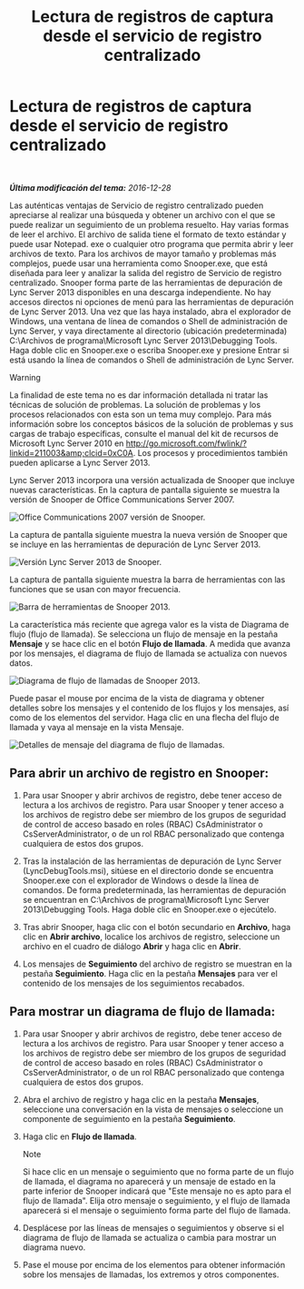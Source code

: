 ﻿---
title: Lectura de registros de captura desde el servicio de registro centralizado
TOCTitle: Lectura de registros de captura desde el servicio de registro centralizado
ms:assetid: c86ccf61-d86f-4ebd-b8d1-984a1b73005d
ms:mtpsurl: https://technet.microsoft.com/es-es/library/JJ721879(v=OCS.15)
ms:contentKeyID: 49889677
ms.date: 01/07/2017
mtps_version: v=OCS.15
ms.translationtype: HT
---

# Lectura de registros de captura desde el servicio de registro centralizado

 

_**Última modificación del tema:** 2016-12-28_

Las auténticas ventajas de Servicio de registro centralizado pueden apreciarse al realizar una búsqueda y obtener un archivo con el que se puede realizar un seguimiento de un problema resuelto. Hay varias formas de leer el archivo. El archivo de salida tiene el formato de texto estándar y puede usar Notepad. exe o cualquier otro programa que permita abrir y leer archivos de texto. Para los archivos de mayor tamaño y problemas más complejos, puede usar una herramienta como Snooper.exe, que está diseñada para leer y analizar la salida del registro de Servicio de registro centralizado. Snooper forma parte de las herramientas de depuración de Lync Server 2013 disponibles en una descarga independiente. No hay accesos directos ni opciones de menú para las herramientas de depuración de Lync Server 2013. Una vez que las haya instalado, abra el explorador de Windows, una ventana de línea de comandos o Shell de administración de Lync Server, y vaya directamente al directorio (ubicación predeterminada) C:\\Archivos de programa\\Microsoft Lync Server 2013\\Debugging Tools. Haga doble clic en Snooper.exe o escriba Snooper.exe y presione Entrar si está usando la línea de comandos o Shell de administración de Lync Server.

> [!WARNING]  
> La finalidad de este tema no es dar información detallada ni tratar las técnicas de solución de problemas. La solución de problemas y los procesos relacionados con esta son un tema muy complejo. Para más información sobre los conceptos básicos de la solución de problemas y sus cargas de trabajo específicas, consulte el manual del kit de recursos de Microsoft Lync Server 2010 en <a href="http://go.microsoft.com/fwlink/?linkid=211003%26clcid=0xc0a">http://go.microsoft.com/fwlink/?linkid=211003&amp;clcid=0xC0A</a>. Los procesos y procedimientos también pueden aplicarse a Lync Server 2013.



Lync Server 2013 incorpora una versión actualizada de Snooper que incluye nuevas características. En la captura de pantalla siguiente se muestra la versión de Snooper de Office Communications Server 2007.

![Office Communications 2007 versión de Snooper.](images/JJ721879.129503a8-8edd-4bb0-a68f-c43f9a548b93(OCS.15).jpg "Office Communications 2007 versión de Snooper.")

La captura de pantalla siguiente muestra la nueva versión de Snooper que se incluye en las herramientas de depuración de Lync Server 2013.

![Versión Lync Server 2013 de Snooper.](images/JJ721879.131495dd-8220-4ae4-af37-0ac5c318fd45(OCS.15).jpg "Versión Lync Server 2013 de Snooper.")

La captura de pantalla siguiente muestra la barra de herramientas con las funciones que se usan con mayor frecuencia.

![Barra de herramientas de Snooper 2013.](images/JJ721879.989249c5-a33e-4251-b8b4-411019cc12b2(OCS.15).jpg "Barra de herramientas de Snooper 2013.")

La característica más reciente que agrega valor es la vista de Diagrama de flujo (flujo de llamada). Se selecciona un flujo de mensaje en la pestaña **Mensaje** y se hace clic en el botón **Flujo de llamada**. A medida que avanza por los mensajes, el diagrama de flujo de llamada se actualiza con nuevos datos.

![Diagrama de flujo de llamadas de Snooper 2013.](images/JJ721879.bb8be45d-a842-48fe-86f8-380207d70bab(OCS.15).jpg "Diagrama de flujo de llamadas de Snooper 2013.")

Puede pasar el mouse por encima de la vista de diagrama y obtener detalles sobre los mensajes y el contenido de los flujos y los mensajes, así como de los elementos del servidor. Haga clic en una flecha del flujo de llamada y vaya al mensaje en la vista Mensaje.

![Detalles de mensaje del diagrama de flujo de llamadas.](images/JJ721879.1147d720-38a9-4bda-8361-78f27ecde3d1(OCS.15).jpg "Detalles de mensaje del diagrama de flujo de llamadas.")

## Para abrir un archivo de registro en Snooper:

1.  Para usar Snooper y abrir archivos de registro, debe tener acceso de lectura a los archivos de registro. Para usar Snooper y tener acceso a los archivos de registro debe ser miembro de los grupos de seguridad de control de acceso basado en roles (RBAC) CsAdministrator o CsServerAdministrator, o de un rol RBAC personalizado que contenga cualquiera de estos dos grupos.

2.  Tras la instalación de las herramientas de depuración de Lync Server (LyncDebugTools.msi), sitúese en el directorio donde se encuentra Snooper.exe con el explorador de Windows o desde la línea de comandos. De forma predeterminada, las herramientas de depuración se encuentran en C:\\Archivos de programa\\Microsoft Lync Server 2013\\Debugging Tools. Haga doble clic en Snooper.exe o ejecútelo.

3.  Tras abrir Snooper, haga clic con el botón secundario en **Archivo**, haga clic en **Abrir archivo**, localice los archivos de registro, seleccione un archivo en el cuadro de diálogo **Abrir** y haga clic en **Abrir**.

4.  Los mensajes de **Seguimiento** del archivo de registro se muestran en la pestaña **Seguimiento**. Haga clic en la pestaña **Mensajes** para ver el contenido de los mensajes de los seguimientos recabados.

## Para mostrar un diagrama de flujo de llamada:

1.  Para usar Snooper y abrir archivos de registro, debe tener acceso de lectura a los archivos de registro. Para usar Snooper y tener acceso a los archivos de registro debe ser miembro de los grupos de seguridad de control de acceso basado en roles (RBAC) CsAdministrator o CsServerAdministrator, o de un rol RBAC personalizado que contenga cualquiera de estos dos grupos.

2.  Abra el archivo de registro y haga clic en la pestaña **Mensajes**, seleccione una conversación en la vista de mensajes o seleccione un componente de seguimiento en la pestaña **Seguimiento**.

3.  Haga clic en **Flujo de llamada**.
    

    > [!NOTE]
    > Si hace clic en un mensaje o seguimiento que no forma parte de un flujo de llamada, el diagrama no aparecerá y un mensaje de estado en la parte inferior de Snooper indicará que "Este mensaje no es apto para el flujo de llamada". Elija otro mensaje o seguimiento, y el flujo de llamada aparecerá si el mensaje o seguimiento forma parte del flujo de llamada.



4.  Desplácese por las líneas de mensajes o seguimientos y observe si el diagrama de flujo de llamada se actualiza o cambia para mostrar un diagrama nuevo.

5.  Pase el mouse por encima de los elementos para obtener información sobre los mensajes de llamadas, los extremos y otros componentes.

